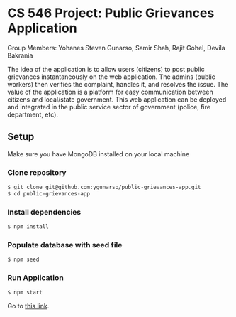 # CS 546 Project: Public Grievances Application
Group Members: Yohanes Steven Gunarso, Samir Shah, Rajit Gohel, Devila Bakrania

The idea of the application is to allow users (citizens) to post public grievances instantaneously on the web application. The admins (public workers) then verifies the complaint, handles it, and resolves the issue. The value of the application is a platform for easy communication between citizens and local/state government.  This web application can be deployed and integrated in the public service sector of government (police, fire department, etc).

## Setup

Make sure you have MongoDB installed on your local machine

### Clone repository
```sh
$ git clone git@github.com:ygunarso/public-grievances-app.git
$ cd public-grievances-app
```

### Install dependencies
```sh
$ npm install
```

### Populate database with seed file
```sh
$ npm seed
```

### Run Application
```sh
$ npm start
```
Go to <a href="https://localhost:3000">this link</a>.
